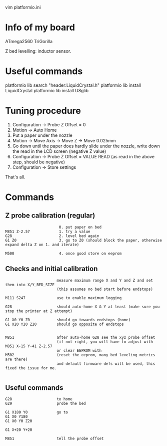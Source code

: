 vim platformio.ini

# Info of my board
ATmega2560
TriGorilla

Z bed levelling: inductor sensor.

# Useful commands

platformio lib search "header:LiquidCrystal.h"
platformio lib install LiquidCrystal
platformio lib install U8glib

# Tuning procedure

1. Configuration -> Probe Z Offset = 0
2. Motion -> Auto Home
3. Put a paper under the nozzle
4. Motion -> Move Axis -> Move Z -> Move 0.025mm
5. Go down until the paper does hardly slide under the nozzle, write down the read in the LCD screen (negative Z value)
6. Configuration -> Probe Z Offset = VALUE READ (as read in the above step, should be negative)
7. Configuration -> Store settings

That's all.

# Commands

## Z probe calibration (regular)

```
                        0. put paper on bed
M851 Z-2.57             1. try a value
G28                     2. level bed again
G1 Z0                   3. go to Z0 (should block the paper, otherwise expand delta Z on 1. and iterate)

M500                    4. once good store on eeprom

```

## Checks and initial calibration

```
                       measure maximum range X and Y and Z and set them into X/Y_BED_SIZE
                       (this assumes no bed start before endstops)

M111 S247              use to enable maximum logging

G28                    should auto-home X & Y at least (make sure you stop the printer at Z attempt)

G1 X0 Y0 Z0            should go towards endstops (home)
G1 X20 Y20 Z20         should go opposite of endstops


M851                   after auto-home G28 see the xyz probe offset
                       (if not right, you will have to adjust with
M851 X-15 Y-41 Z-2.57  
                       or clear EEPROM with
M502                   (reset the eeprom, many bed leveling metrics are there)
                       and default firmware defs will be used, this fixed the issue for me.
                         

```

## Useful commands

```
G28                    to home
G29                    probe the bed

G1 X180 Y0             go to
G1 X0 Y180
G1 X0 Y0 Z20

G1 X+20 Y+20

M851                   tell the probe offset

```
